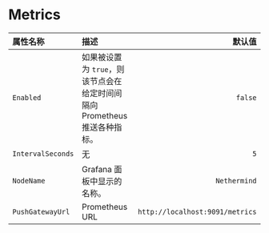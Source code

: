 # Metrics

| 属性名称 | 描述 | 默认值 |
| :--- | :--- | ---: |
| `Enabled` | 如果被设置为 `true`，则该节点会在给定时间间隔向 Prometheus 推送各种指标。 | `false` |
| `IntervalSeconds` | 无 | `5` |
| `NodeName` | Grafana 面板中显示的名称。 | `Nethermind` |
| `PushGatewayUrl` | Prometheus URL | `http://localhost:9091/metrics` |

